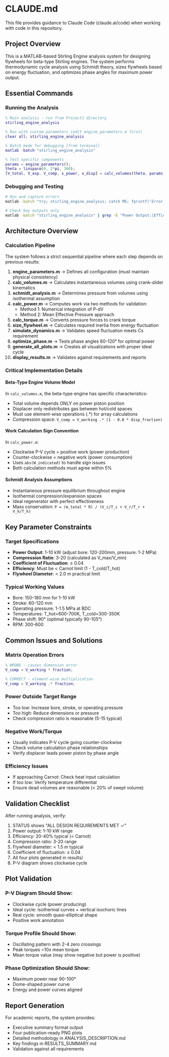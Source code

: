 # CLAUDE.md

This file provides guidance to Claude Code (claude.ai/code) when working with code in this repository.

## Project Overview

This is a MATLAB-based Stirling Engine analysis system for designing flywheels for beta-type Stirling engines. The system performs thermodynamic cycle analysis using Schmidt theory, sizes flywheels based on energy fluctuation, and optimizes phase angles for maximum power output.

## Essential Commands

### Running the Analysis
```matlab
% Main analysis - run from Project1 directory
stirling_engine_analysis

% Run with custom parameters (edit engine_parameters.m first)
clear all; stirling_engine_analysis

% Batch mode for debugging (from terminal)
matlab -batch "stirling_engine_analysis"

% Test specific components
params = engine_parameters();
theta = linspace(0, 2*pi, 360);
[V_total, V_exp, V_comp, x_power, x_disp] = calc_volumes(theta, params);
```

### Debugging and Testing
```bash
# Run and capture errors
matlab -batch "try; stirling_engine_analysis; catch ME; fprintf('Error: %s\n', ME.message); disp(ME.stack(1)); end"

# Check key outputs only
matlab -batch "stirling_engine_analysis" | grep -E "Power Output:|Efficiency:|STATUS:"
```

## Architecture Overview

### Calculation Pipeline
The system follows a strict sequential pipeline where each step depends on previous results:

1. **engine_parameters.m** → Defines all configuration (must maintain physical consistency)
2. **calc_volumes.m** → Calculates instantaneous volumes using crank-slider kinematics
3. **schmidt_analysis.m** → Determines pressure from volumes using isothermal assumption
4. **calc_power.m** → Computes work via two methods for validation:
   - Method 1: Numerical integration of P-dV
   - Method 2: Mean Effective Pressure approach
5. **calc_torque.m** → Converts pressure forces to crank torque
6. **size_flywheel.m** → Calculates required inertia from energy fluctuation
7. **simulate_dynamics.m** → Validates speed fluctuation meets Cs requirement
8. **optimize_phase.m** → Tests phase angles 60-120° for optimal power
9. **generate_all_plots.m** → Creates all visualizations with proper ideal cycle
10. **display_results.m** → Validates against requirements and reports

### Critical Implementation Details

#### Beta-Type Engine Volume Model
In `calc_volumes.m`, the beta-type engine has specific characteristics:
- Total volume depends ONLY on power piston position
- Displacer only redistributes gas between hot/cold spaces
- Must use element-wise operations (.*) for array calculations
- Compression space: `V_comp = V_working .* (1 - 0.8 * disp_fraction)`

#### Work Calculation Sign Convention
In `calc_power.m`:
- Clockwise P-V cycle = positive work (power production)
- Counter-clockwise = negative work (power consumption)
- Uses `abs(W_indicated)` to handle sign issues
- Both calculation methods must agree within 5%

#### Schmidt Analysis Assumptions
- Instantaneous pressure equilibrium throughout engine
- Isothermal compression/expansion spaces
- Ideal regenerator with perfect effectiveness
- Mass conservation: `P = (m_total * R) / (V_c/T_c + V_r/T_r + V_h/T_h)`

## Key Parameter Constraints

### Target Specifications
- **Power Output**: 1-10 kW (adjust bore: 120-200mm, pressure: 1-2 MPa)
- **Compression Ratio**: 3-20 (calculated as V_max/V_min)
- **Coefficient of Fluctuation**: ≤ 0.04
- **Efficiency**: Must be < Carnot limit (1 - T_cold/T_hot)
- **Flywheel Diameter**: < 2.0 m practical limit

### Typical Working Values
- Bore: 150-180 mm for 1-10 kW
- Stroke: 60-120 mm
- Operating pressure: 1-1.5 MPa at BDC
- Temperatures: T_hot=600-700K, T_cold=300-350K
- Phase shift: 90° (optimal typically 90-105°)
- RPM: 300-600

## Common Issues and Solutions

### Matrix Operation Errors
```matlab
% WRONG - causes dimension error
V_comp = V_working * fraction;

% CORRECT - element-wise multiplication
V_comp = V_working .* fraction;
```

### Power Outside Target Range
- Too low: Increase bore, stroke, or operating pressure
- Too high: Reduce dimensions or pressure
- Check compression ratio is reasonable (5-15 typical)

### Negative Work/Torque
- Usually indicates P-V cycle going counter-clockwise
- Check volume calculation phase relationships
- Verify displacer leads power piston by phase angle

### Efficiency Issues
- If approaching Carnot: Check heat input calculation
- If too low: Verify temperature differential
- Ensure dead volumes are reasonable (< 20% of swept volume)

## Validation Checklist

After running analysis, verify:
1. STATUS shows "ALL DESIGN REQUIREMENTS MET ✓"
2. Power output: 1-10 kW range
3. Efficiency: 20-40% typical (< Carnot)
4. Compression ratio: 3-20 range
5. Flywheel diameter: < 1.5 m typical
6. Coefficient of fluctuation: ≤ 0.04
7. All four plots generated in results/
8. P-V diagram shows clockwise cycle

## Plot Validation

### P-V Diagram Should Show:
- Clockwise cycle (power producing)
- Ideal cycle: isothermal curves + vertical isochoric lines
- Real cycle: smooth quasi-elliptical shape
- Positive work annotation

### Torque Profile Should Show:
- Oscillating pattern with 2-4 zero crossings
- Peak torques ~10x mean torque
- Mean torque value (may show negative but power is positive)

### Phase Optimization Should Show:
- Maximum power near 90-100°
- Dome-shaped power curve
- Energy and power curves aligned

## Report Generation

For academic reports, the system provides:
- Executive summary format output
- Four publication-ready PNG plots
- Detailed methodology in ANALYSIS_DESCRIPTION.md
- Key findings in RESULTS_SUMMARY.md
- Validation against all requirements